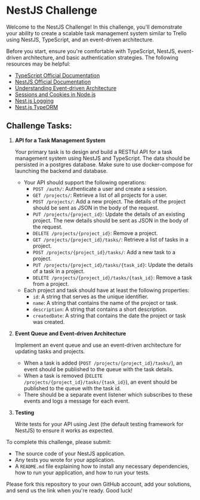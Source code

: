 # NestJS Challenge

Welcome to the NestJS Challenge! In this challenge, you'll demonstrate your ability to create a scalable task management system similar to Trello using NestJS, TypeScript, and an event-driven architecture.

Before you start, ensure you're comfortable with TypeScript, NestJS, event-driven architecture, and basic authentication strategies. The following resources may be helpful:

- [TypeScript Official Documentation](https://www.typescriptlang.org/docs/)
- [NestJS Official Documentation](https://docs.nestjs.com/)
- [Understanding Event-driven Architecture](https://docs.nestjs.com/techniques/events)
- [Sessions and Cookies in Node.js](https://docs.nestjs.com/security/authentication)
- [Nest.js Logging](https://docs.nestjs.com/techniques/logger)
- [Nest.js TypeORM](https://docs.nestjs.com/techniques/database)
## Challenge Tasks:

1. **API for a Task Management System**

   Your primary task is to design and build a RESTful API for a task management system using NestJS and TypeScript. The data should be persisted in a postgres database. Make sure to use docker-compose for launching the backend and database.

    - Your API should support the following operations:
        - `POST /auth/`: Authenticate a user and create a session.
        - `GET /projects/`: Retrieve a list of all projects for a user.
        - `POST /projects/`: Add a new project. The details of the project should be sent as JSON in the body of the request.
        - `PUT /projects/{project_id}`: Update the details of an existing project. The new details should be sent as JSON in the body of the request.
        - `DELETE /projects/{project_id}`: Remove a project.
        - `GET /projects/{project_id}/tasks/`: Retrieve a list of tasks in a project.
        - `POST /projects/{project_id}/tasks/`: Add a new task to a project.
        - `PUT /projects/{project_id}/tasks/{task_id}`: Update the details of a task in a project.
        - `DELETE /projects/{project_id}/tasks/{task_id}`: Remove a task from a project.
    - Each project and task should have at least the following properties:
        - `id`: A string that serves as the unique identifier.
        - `name`: A string that contains the name of the project or task.
        - `description`: A string that contains a short description.
        - `createdDate`: A string that contains the date the project or task was created.

2. **Event Queue and Event-driven Architecture**

   Implement an event queue and use an event-driven architecture for updating tasks and projects.

    - When a task is added (`POST /projects/{project_id}/tasks/`), an event should be published to the queue with the task details.
    - When a task is removed (`DELETE /projects/{project_id}/tasks/{task_id}`), an event should be published to the queue with the task id.
    - There should be a separate event listener which subscribes to these events and logs a message for each event.

3. **Testing**

   Write tests for your API using Jest (the default testing framework for NestJS) to ensure it works as expected.

To complete this challenge, please submit:

- The source code of your NestJS application.
- Any tests you wrote for your application.
- A `README.md` file explaining how to install any necessary dependencies, how to run your application, and how to run your tests.

Please fork this repository to your own GitHub account, add your solutions, and send us the link when you're ready. Good luck!